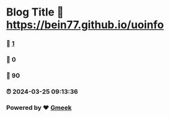 # Blog Title :link: https://bein77.github.io/uoinfo 
### :page_facing_up: [1](https://bein77.github.io/uoinfo/tag.html) 
### :speech_balloon: 0 
### :hibiscus: 90 
### :alarm_clock: 2024-03-25 09:13:36 
### Powered by :heart: [Gmeek](https://github.com/Meekdai/Gmeek)
